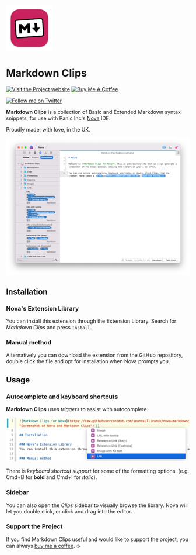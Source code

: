 ![Markdown Clips icon](https://raw.githubusercontent.com/seanosullivanuk/nova-markdownclips/main/icon-128x128.png)
# Markdown Clips

[![Visit the Project website](https://img.shields.io/badge/Markdown%20Clips-1.4-purple.svg)](https://seanosullivan.co.uk/projects/nova-markdownclips/)
[![Buy Me A Coffee](https://img.shields.io/badge/Buy%20Me%20A%20Coffee-%E2%98%95%EF%B8%8F-lightgrey)](https://www.buymeacoffee.com/seanosullivanuk)

[![Follow me on Twitter](https://img.shields.io/twitter/follow/seanosullivanuk)](https://twitter.com/seanosullivanuk)

**Markdown Clips** is a collection of Basic and Extended Markdown syntax snippets, for use with Panic Inc's [Nova](https://nova.app) IDE.

Proudly made, with love, in the UK.

![Markdown Clips for Nova](https://raw.githubusercontent.com/seanosullivanuk/nova-markdownclips/main/screenshot-clipssidebar.png "Screenshot of Nova and Markdown Clips")

## Installation

### Nova's Extension Library
You can install this extension through the Extension Library. Search for *Markdown Clips* and press `Install`.

### Manual method
Alternatively you can download the extension from the GitHub repository, double click the file and opt for installation when Nova prompts you.

## Usage
### Autocomplete and keyboard shortcuts

**Markdown Clips** uses *triggers* to assist with autocomplete.

![Autocomplete for Nova](https://raw.githubusercontent.com/seanosullivanuk/nova-markdownclips/main/screenshot-autocomplete.png "Autocomplete example for Markdown Clips in Nova")

There is *keyboard shortcut support* for some of the formatting options. (e.g. Cmd+B for **bold** and Cmd+I for *italic*).

### Sidebar

You can also open the *Clips* sidebar to visually browse the library. Nova will let you double click, or click and drag into the editor.

### Support the Project

If you find Markdown Clips useful and would like to support the project, you can always [buy me a coffee](https://www.buymeacoffee.com/seanosullivanuk). ☕️
